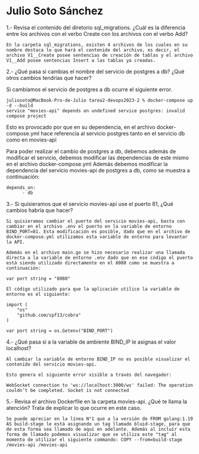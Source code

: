 # Julio Soto Sánchez
1.- Revisa el contenido del diretorio sql_migrations. ¿Cuál es la diferencia entre los archivos con el verbo Create con los archivos con el verbo Add?

```
En la carpeta sql_migrations, existen 4 archivos de los cuales en su nombre destaca lo que hará el contenido del archivo, es decir, el archivo V1__Create posee sentencias de creación de tablas y el archivo V1__Add posee sentencias Insert a las tablas ya creadas.
```

2.- ¿Qué pasa si cambias el nombre del servicio de postgres a db? ¿Qué otros cambios tendrías que hacer?

Si cambiamos el servicio de postgres a db ocurre el siguiente error.
```
juliosoto@MacBook-Pro-de-Julio tarea2-devops2023-2 % docker-compose up -d --build
service "movies-api" depends on undefined service postgres: invalid compose project
```
Esto es provocado por que en su dependencia, en el archivo docker-compose.yml hace referencia al servicio postgres tanto en el servicio db como en movies-api

Para poder realizar el cambio de postgres a db, debemos además de modificar el servicio, debemos modificar las dependencias de este mismo en el archivo docker-compose.yml
Además debemos modificar la dependencia del servicio movies-api de postgres a db, como se muestra a continuación:

```
depends_on:
      - db
```

3.- Si quisieramos que el servicio movies-api use el puerto 81, ¿Qué cambios habría que hacer?

```
Si quisieramos cambiar el puerto del servicio movies-api, basta con cambiar en el archivo .env el puerto en la variable de entorno BIND_PORT=81. Esta modificación es posible, dado que en el archivo de docker-compose.yml utilizamos esta variable de entorno para levantar la API.

Además en el archivo main.go se hizo necesario realizar una llamada directa a la variable de entorno .env dado que en ese código el puerto está siendo utilizado directamente en el 8080 como se muestra a continuación:

var port string = "8080"

El código utilizado para que la aplicación utilice la variable de entorno es el siguiente:

import (
	"os"
	"github.com/spf13/cobra"
)

var port string = os.Getenv("BIND_PORT")

```

4.- ¿Qué pasa si a la variable de ambiente BIND_IP le asignas el valor localhost?

```
Al cambiar la variable de entorno BIND_IP no es posible visualizar el contenido del servicio movies-api.

Esto genera el siguiente error visible a través del navegador:

WebSocket connection to 'ws://localhost:3000/ws' failed: The operation couldn’t be completed. Socket is not connected

```

5.- Revisa el archivo Dockerfile en la carpeta movies-api. ¿Qué te llama la atención? Trata de explicar lo que ocurre en este caso.

```
Se puede apreciar en la línea N°1 que a la versión de FROM golang:1.19 AS build-stage le está asignando un tag llamado bluid-stage, para que de esta forma sea llamado de aquí en adelante. Además al incluír esta forma de llamado podemos visualizar que se utiliza este "tag" al momento de utilizar el siguiente commando: COPY --from=build-stage /movies-api /movies-api

```